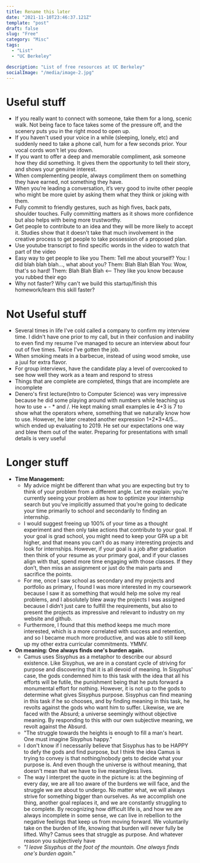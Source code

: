 ```yaml
---
title: Rename this later
date: "2021-11-10T23:46:37.121Z"
template: "post"
draft: false
slug: "Free"
category: "Misc"
tags:
  - "List"
  - "UC Berkeley"

description: "List of free resources at UC Berkeley"
socialImage: "/media/image-2.jpg"
---
```


# Useful stuff

- If you really want to connect with someone, take them for a long, scenic walk. Not being face to face takes some of the pressure off, and the scenery puts you in the right mood to open up.
- If you haven't used your voice in a while (sleeping, lonely, etc) and suddenly need to take a phone call, hum for a few seconds prior. Your vocal cords won't let you down.
- If you want to offer a deep and memorable compliment, ask someone how they did something. It gives them the opportunity to tell their story, and shows your genuine interest.
- When complementing people, always compliment them on something they have earned, not something they have.
- When you’re leading a conversation, it’s very good to invite other people who might be more quiet by asking them what they think or joking with them.
- Fully commit to friendly gestures, such as high fives, back pats, shoulder touches. Fully committing matters as it shows more confidence but also helps with being more trustworthy.
- Get people to contribute to an idea and they will be more likely to accept it. Studies show that it doesn't take that much involvement in the creative process to get people to take possession of a proposed plan.
- Use youtube transcript to find specific words in the video to watch that part of the video
- Easy way to get people to like you
  Them: Tell me about yourself?
  You: I did blah blah blah…, what about you?
  Them: Blah Blah Blah
  You: Wow, that's so hard!
  Them: Blah Blah Blah <-- They like you know because you rubbed their ego
- Why not faster? Why can't we build this startup/finish this homework/learn this skill faster?

# Not Useful stuff

- Several times in life I've cold called a company to confirm my interview time. I didn't have one prior to my call, but in their confusion and inability to even find my resume I've managed to secure an interview about four out of five times. Twice I've gotten the job.
- When smoking meats in a barbecue, instead of using wood smoke, use a juul for extra flavor.
- For group interviews, have the candidate play a level of overcooked to see how well they work as a team and respond to stress
- Things that are complete are completed, things that are incomplete are incomplete
- Denero's first lecture(Intro to Computer Science) was very impressive because he did some playing around with numbers while teaching us how to use + - * and /. He kept making small examples ie 4+3 is 7 to show what the operators where, something that we naturally know how to use. However, he later created another expression 1+2*3+4/5… which ended up evaluating to 2019. He set our expectations one way and blew them out of the water. Preparing for presentations with small details is very useful

# Longer stuff

- **Time Management:**
  - My advice might be different than what you are expecting but try to think of your problem from a different angle. Let me explain: you’re currently seeing your problem as how to optimize your internship search but you’ve implicitly assumed that you’re going to dedicate your time primarily to school and secondarily to finding an internship.
  - I would suggest freeing up 100% of your time as a thought experiment and then only take actions that contribute to your goal. If your goal is grad school, you might need to keep your GPA up a bit higher, and that means you can’t do as many interesting projects and look for internships. However, if your goal is a job after graduation then think of your resume as your primary goal, and if your classes align with that, spend more time engaging with those classes. If they don’t, then miss an assignment or just do the main parts and sacrifice the points.
  - For me, once I saw school as secondary and my projects and portfolio as primary, I found I was more interested in my coursework because I saw it as something that would help me solve my real problems, and I absolutely blew away the projects I was assigned because I didn’t just care to fulfill the requirements, but also to present the projects as impressive and relevant to industry on my website and github.
  - Furthermore, I found that this method keeps me much more interested, which is a more correlated with success and retention, and so I became much more productive, and was able to still keep up my other extra curricular commitments. YMMV.
- **On meaning: One always finds one's burden again.**
  - Camus uses Sisyphus as a metaphor to describe our absurd existence. Like Sisyphus, we are in a constant cycle of striving for purpose and discovering that it is all devoid of meaning. In Sisyphus' case, the gods condemned him to this task with the idea that all his efforts will be futile, the punishment being that he puts forward a monumental effort for nothing. However, it is not up to the gods to determine what gives Sisyphus purpose. Sisyphus can find meaning in this task if he so chooses, and by finding meaning in this task, he revolts against the gods who want him to suffer. Likewise, we are faced with the Absurd; a universe seemingly without objective meaning. By responding to this with our own subjective meaning, we revolt against the Absurd.
  - "The struggle towards the heights is enough to fill a man's heart. One must imagine Sisyphus happy."
  - I don't know if I necessarily believe that Sisyphus has to be HAPPY to defy the gods and find purpose, but I think the idea Camus is trying to convey is that nothing/nobody gets to decide what your purpose is. And even though the universe is without meaning, that doesn't mean that we have to live meaningless lives.
  - The way I interpret the quote in the picture is: at the beginning of every day, we are all too aware of the burdens we will face, and the struggle we are about to undergo. No matter what, we will always strive for something bigger than ourselves. As we accomplish one thing, another goal replaces it, and we are constantly struggling to be complete. By recognizing how difficult life is, and how we are always incomplete in some sense, we can live in rebellion to the negative feelings that keep us from moving forward. We voluntarily take on the burden of life, knowing that burden will never fully be lifted. Why? Camus sees that struggle as purpose. And whatever reason you subjectively have
  - _"I leave Sisyphus at the foot of the mountain. One always finds one's burden again."_
